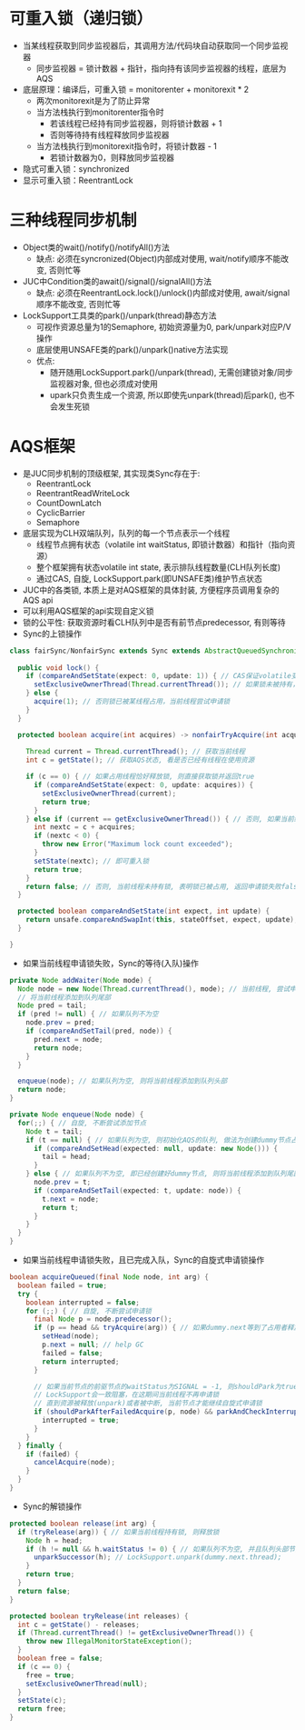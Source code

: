 
# 可重入锁（递归锁）

* 当某线程获取到同步监视器后，其调用方法/代码块自动获取同一个同步监视器
  * 同步监视器 = 锁计数器 + 指针，指向持有该同步监视器的线程，底层为AQS
* 底层原理：编译后，可重入锁 = monitorenter + monitorexit * 2
  * 两次monitorexit是为了防止异常
  * 当方法栈执行到monitorenter指令时
    * 若该线程已经持有同步监视器，则将锁计数器 + 1
    * 否则等待持有线程释放同步监视器
  * 当方法栈执行到monitorexit指令时，将锁计数器 - 1
    * 若锁计数器为0，则释放同步监视器
* 隐式可重入锁：synchronized
* 显示可重入锁：ReentrantLock

# 三种线程同步机制

* Object类的wait()/notify()/notifyAll()方法
  * 缺点: 必须在syncronized(Object)内部成对使用, wait/notify顺序不能改变, 否则忙等
* JUC中Condition类的await()/signal()/signalAll()方法
  * 缺点: 必须在ReentrantLock.lock()/unlock()内部成对使用, await/signal顺序不能改变, 否则忙等
* LockSupport工具类的park()/unpark(thread)静态方法
  * 可视作资源总量为1的Semaphore, 初始资源量为0, park/unpark对应P/V操作
  * 底层使用UNSAFE类的park()/unpark()native方法实现
  * 优点:
    * 随开随用LockSupport.park()/unpark(thread), 无需创建锁对象/同步监视器对象, 但也必须成对使用
    * upark只负责生成一个资源, 所以即使先unpark(thread)后park(), 也不会发生死锁

# AQS框架

* 是JUC同步机制的顶级框架, 其实现类Sync存在于:
  * ReentrantLock
  * ReentrantReadWriteLock
  * CountDownLatch
  * CyclicBarrier
  * Semaphore
* 底层实现为CLH双端队列，队列的每一个节点表示一个线程
  * 线程节点拥有状态（volatile int waitStatus, 即锁计数器）和指针（指向资源）
  * 整个框架拥有状态volatile int state, 表示排队线程数量(CLH队列长度)
  * 通过CAS, 自旋, LockSupport.park(即UNSAFE类)维护节点状态
* JUC中的各类锁, 本质上是对AQS框架的具体封装, 方便程序员调用复杂的AQS api
* 可以利用AQS框架的api实现自定义锁
* 锁的公平性: 获取资源时看CLH队列中是否有前节点predecessor, 有则等待
* Sync的上锁操作

```java
class fairSync/NonfairSync extends Sync extends AbstractQueuedSynchronizer {
  
  public void lock() {
    if (compareAndSetState(expect: 0, update: 1)) { // CAS保证volatile变量state的原子性
      setExclusiveOwnerThread(Thread.currentThread()); // 如果锁未被持有，当前线程直接拿到锁
    } else {
      acquire(1); // 否则锁已被某线程占用，当前线程尝试申请锁
    }
  }

  protected boolean acquire(int acquires) -> nonfairTryAcquire(int acquires) {
    
    Thread current = Thread.currentThread(); // 获取当前线程
    int c = getState(); // 获取AQS状态, 看是否已经有线程在使用资源

    if (c == 0) { // 如果占用线程恰好释放锁, 则直接获取锁并返回true
      if (compareAndSetState(expect: 0, update: acquires)) {
        setExclusiveOwnerThread(current);
        return true;
      }
    } else if (current == getExclusiveOwnerThread()) { // 否则, 如果当前线程已经持有锁, 锁计数器+1
      int nextc = c + acquires;
      if (nextc < 0) {
        throw new Error("Maximum lock count exceeded");
      }
      setState(nextc); // 即可重入锁
      return true;
    }
    return false; // 否则, 当前线程未持有锁, 表明锁已被占用, 返回申请锁失败false
  }

  protected boolean compareAndSetState(int expect, int update) {
    return unsafe.compareAndSwapInt(this, stateOffset, expect, update);
  }

}
```

* 如果当前线程申请锁失败，Sync的等待(入队)操作

```java
private Node addWaiter(Node mode) {
  Node node = new Node(Thread.currentThread(), mode); // 当前线程, 尝试申请锁失败, 则构造一个等待节点入队
  // 将当前线程添加到队列尾部
  Node pred = tail;
  if (pred != null) { // 如果队列不为空
    node.prev = pred;
    if (compareAndSetTail(pred, node)) {
      pred.next = node;
      return node;
    }
  }

  enqueue(node); // 如果队列为空, 则将当前线程添加到队列头部
  return node;
}

private Node enqueue(Node node) {
  for(;;) { // 自旋, 不断尝试添加节点
    Node t = tail;
    if (t == null) { // 如果队列为空, 则初始化AQS的队列, 做法为创建dummy节点占位
      if (compareAndSetHead(expected: null, update: new Node())) {
        tail = head; 
      }
    } else { // 如果队列不为空, 即已经创建好dummy节点, 则将当前线程添加到队列尾部
      node.prev = t;
      if (compareAndSetTail(expected: t, update: node)) {
        t.next = node;
        return t;
      }
    }
  }
}

```

* 如果当前线程申请锁失败，且已完成入队，Sync的自旋式申请锁操作

```java
boolean acquireQueued(final Node node, int arg) {
  boolean failed = true;
  try {
    boolean interrupted = false;
    for (;;) { // 自旋, 不断尝试申请锁
      final Node p = node.predecessor();
      if (p == head && tryAcquire(arg)) { // 如果dummy.next等到了占用者释放的锁，则使其充当新的dummy(head.next=dummy.next, dummy.next.prev=null, dummy.next.thread=null), 并将原dummy从队列中移除，回收
        setHead(node);
        p.next = null; // help GC
        failed = false;
        return interrupted;
      }

      // 如果当前节点的前驱节点的waitStatus为SIGNAL = -1, 则shouldPark为true, 继续执行parkAndCheckInterrupt, 使用LockSupport.park()将当前线程节点挂起, 真正意义上的入队开始阻塞
      // LockSupport会一致阻塞，在这期间当前线程不再申请锁
      // 直到资源被释放(unpark)或者被中断, 当前节点才能继续自旋式申请锁
      if (shouldParkAfterFailedAcquire(p, node) && parkAndCheckInterrupt()) {
        interrupted = true;
      }
    }
  } finally {
    if (failed) {
      cancelAcquire(node);
    }
  }
}

```

* Sync的解锁操作

```java
protected boolean release(int arg) {
  if (tryRelease(arg)) { // 如果当前线程持有锁, 则释放锁
    Node h = head;
    if (h != null && h.waitStatus != 0) { // 如果队列不为空, 并且队列头部节点的waitStatus不为0, 则唤醒队列头部节点
      unparkSuccessor(h); // LockSupport.unpark(dummy.next.thread);
    }
    return true;
  }
  return false;
}

protected boolean tryRelease(int releases) {
  int c = getState() - releases;
  if (Thread.currentThread() != getExclusiveOwnerThread()) {
    throw new IllegalMonitorStateException();
  }
  boolean free = false;
  if (c == 0) {
    free = true;
    setExclusiveOwnerThread(null);
  }
  setState(c);
  return free;
}

```

